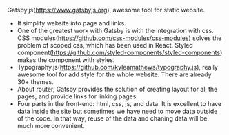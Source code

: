 Gatsby.js(https://www.gatsbyjs.org), awesome tool for static website.

- It simplify website into page and links.
- One of the greatest work with Gatsby is with the integration with css. CSS modules(https://github.com/css-modules/css-modules) solves the problem of scoped css, which has been used in React. Styled component(https://github.com/styled-components/styled-components) makes the component with styles.  
- Typography.js(https://github.com/kyleamathews/typography.js), really awesome tool for add style for the whole website. There are already 30+ themes.
- About router, Gatsby provides the solution of creating layout for all the pages, and provide links for linking pages.
- Four parts in the front-end: html, css, js, and data. It is excellent to have data inside the site but sometimes we have need to move data outside of the code. In that way, reuse of the data and chaning data will be much more convenient. 